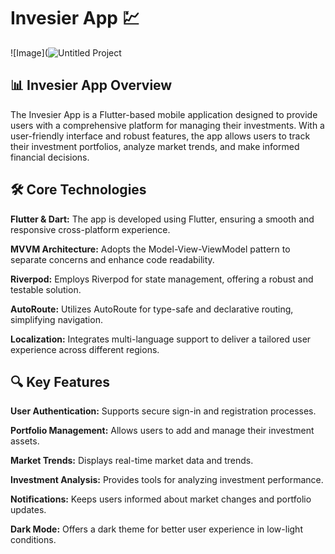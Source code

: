# Invesier App 💹

![Image](![Untitled Project](https://github.com/user-attachments/assets/6500d471-e656-4e3d-8dab-85a4f061ab19)


## 📊 Invesier App Overview

The Invesier App is a Flutter-based mobile application designed to provide users with a comprehensive platform for managing their investments. With a user-friendly interface and robust features, the app allows users to track their investment portfolios, analyze market trends, and make informed financial decisions.

## 🛠️ Core Technologies

**Flutter & Dart:** The app is developed using Flutter, ensuring a smooth and responsive cross-platform experience.

**MVVM Architecture:** Adopts the Model-View-ViewModel pattern to separate concerns and enhance code readability.

**Riverpod:** Employs Riverpod for state management, offering a robust and testable solution.

**AutoRoute:** Utilizes AutoRoute for type-safe and declarative routing, simplifying navigation.

**Localization:** Integrates multi-language support to deliver a tailored user experience across different regions.

## 🔍 Key Features

**User Authentication:** Supports secure sign-in and registration processes.

**Portfolio Management:** Allows users to add and manage their investment assets.

**Market Trends:** Displays real-time market data and trends.

**Investment Analysis:** Provides tools for analyzing investment performance.

**Notifications:** Keeps users informed about market changes and portfolio updates.

**Dark Mode:** Offers a dark theme for better user experience in low-light conditions.
